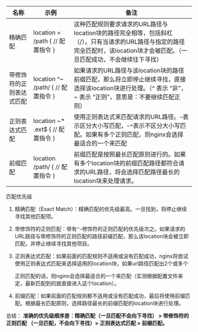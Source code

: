 | 名称                     | 示例                                  | 备注 |
| ------------------------ | ------------------------------------- | -------------------------- |
| 精确匹配             | location  =  /path {    // 配置指令 } | 这种匹配规则要求请求的URL路径与location块的路径完全相等，包括斜杠（/）。只有当请求的URL路径与指定的路径完全匹配时，该location块才会被匹配。（一旦匹配成功，不会继续往下寻找） |
| 带修饰符的正则表达式匹配     | location   ^~   /path/  {    // 配置指令 } | 如果请求的URL路径与该location块的路径前缀匹配，那么将立即停止继续寻找，直接选择该location块进行处理。（^ 表示 “非”，~ 表示 “正则”，意思是：不要继续匹配正则） |
| 正则表达式匹配           | location  ~*   .ext$ {    // 配置指令 } | 使用正则表达式来匹配请求的URL路径。`~`表示区分大小写匹配，`~*`表示不区分大小写匹配。如果有多个正则匹配，则nginx会选择最适合的一个来匹配 |
| 前缀匹配 | location    /path/ {    // 配置指令 }      | 前缀匹配是按照最长匹配原则进行的。如果有多个location块的前缀匹配路径都符合请求的URL路径，将会选择匹配路径最长的location块来处理请求。 |

匹配优先级

1. 精确匹配（Exact Match）：精确匹配的优先级最高。一旦找到，将停止继续寻找其他匹配项。

2. 带修饰符的正则匹配：带有`^~`修饰符的正则匹配的优先级次之。如果请求的URL路径与带修饰符的正则匹配的路径前缀匹配，那么该location块会被立即匹配，并停止继续寻找其他项目。

3. 正则表达式匹配：如果前面的匹配规则不适用或没有匹配成功，nginx将尝试使用正则表达式匹配来选择适用的location块，如果url路径匹配出2个或多个

   正则匹配的话，则nginx会选择最适合的一个来匹配（实测根据配置文件来定，最新匹配到的就直接进入这个location）。

4. 前缀匹配：如果前面的匹配规则都不适用或没有匹配成功，最后将使用前缀匹配。根据最长匹配原则，选择路径最长的前缀匹配的location块进行处理。



总结：
**准确的优先级顺序是：精确匹配（一旦匹配不会向下寻找） > 带修饰符的正则匹配 （一旦匹配，不会向下寻找）> 正则表达式匹配 > 前缀匹配。**

